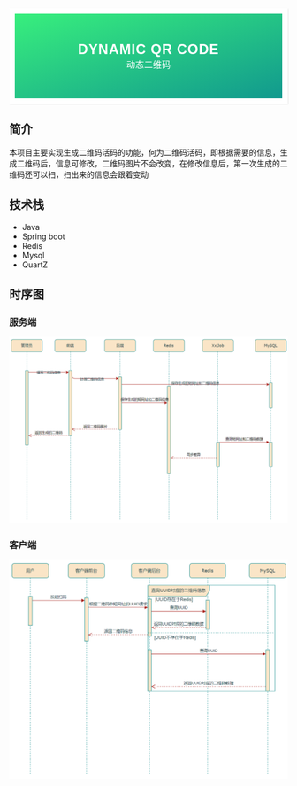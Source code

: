 <div style="font-family: 'Kanit', sans-serif;text-align: center;border: 10px solid #fff;box-shadow: 1px 1px 2px #e6e6e6;background: linear-gradient(to left top, #11998e, #38ef7d); padding: 50px 0;">
<div style="color: #fff;">
    <h3 style="font-size: 25px;font-weight: 600;letter-spacing: 1px;text-transform: uppercase;margin: 0;">
       Dynamic QR Code
    </h3>
    <span style="font-size: 16px;text-transform: capitalize;">
    	动态二维码
    </span>
</div>
</div>



## 简介

​	本项目主要实现生成二维码活码的功能，何为二维码活码，即根据需要的信息，生成二维码后，信息可修改，二维码图片不会改变，在修改信息后，第一次生成的二维码还可以扫，扫出来的信息会跟着变动



## 技术栈

- Java
- Spring boot
- Redis
- Mysql
- QuartZ



## 时序图

### 服务端

![image-20240812180421887](MarkdownImageUpload/image-20240812180421887.png)

### 客户端

![image-20240812180339716](MarkdownImageUpload/image-20240812180339716.png)